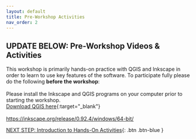 ```yaml
---
layout: default
title: Pre-Workshop Activities
nav_order: 2
---
```

## UPDATE BELOW: Pre-Workshop Videos & Activities
This workshop is primarily hands-on practice with QGIS and Inkscape in order to learn to use key features of the software. To participate fully please do the following **before the workshop**:<br>
<br>Please install the Inkscape and QGIS programs on your computer prior to starting the workshop. <br>[Download QGIS here](https://qgis.org/download/){:target="_blank"}<br> <br>https://inkscape.org/release/0.92.4/windows/64-bit/<br> 

[NEXT STEP: Introduction to Hands-On Activities](activities-intro.html){: .btn .btn-blue }
